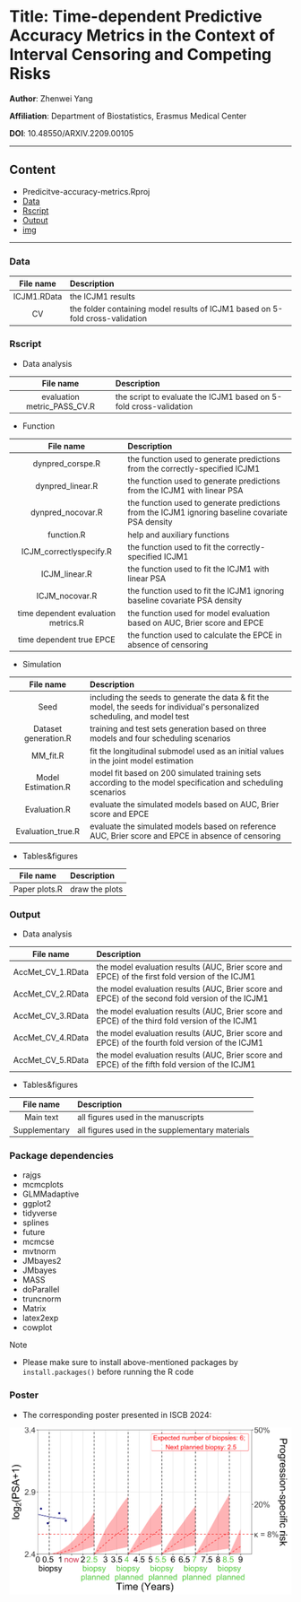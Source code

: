 # Title: Time-dependent Predictive Accuracy Metrics in the Context of Interval Censoring and Competing Risks

**Author**: Zhenwei Yang 

**Affiliation**: Department of Biostatistics, Erasmus Medical Center

**DOI**: 10.48550/ARXIV.2209.00105

****

## Content

* Predicitve-accuracy-metrics.Rproj
* [Data](#Example_ICJM1)
* [Rscript](#Rscript)
* [Output](#Output)
* [img](#poster)

****

### Data

|File name| Description|
|:----------:|:--------------|
|ICJM1.RData | the ICJM1 results|
|CV | the folder containing model results of ICJM1 based on 5-fold cross-validation|

### Rscript

* Data analysis

|File name| Description|
|:----------:|:--------------|
|evaluation metric_PASS_CV.R| the script to evaluate the ICJM1 based on 5-fold cross-validation|

* Function

|File name| Description|
|:----------:|:--------------|
|dynpred_corspe.R | the function used to generate predictions from the correctly-specified ICJM1|
|dynpred_linear.R | the function used to generate predictions from the ICJM1 with linear PSA|
|dynpred_nocovar.R | the function used to generate predictions from the ICJM1 ignoring baseline covariate PSA density|
|function.R | help and auxiliary functions|
|ICJM_correctlyspecify.R | the function used to fit the correctly-specified ICJM1|
|ICJM_linear.R | the function used to fit the ICJM1 with linear PSA|
|ICJM_nocovar.R | the function used to fit the ICJM1 ignoring baseline covariate PSA density|
|time dependent evaluation metrics.R | the function used for model evaluation based on AUC, Brier score and EPCE|
|time dependent true EPCE | the function used to calculate the EPCE in absence of censoring|

* Simulation

|File name| Description|
|:----------:|:--------------|
|Seed | including the seeds to generate the data & fit the model, the seeds for individual's personalized scheduling, and model test|
|Dataset generation.R | training and test sets generation based on three models and four scheduling scenarios|
|MM_fit.R | fit the longitudinal submodel used as an initial values in the joint model estimation|
|Model Estimation.R | model fit based on 200 simulated training sets according to the model specification and scheduling scenarios|
|Evaluation.R | evaluate the simulated models based on AUC, Brier score and EPCE|
|Evaluation_true.R | evaluate the simulated models based on reference AUC, Brier score and EPCE in absence of censoring|


* Tables&figures

|File name| Description|
|:----------:|:--------------|
|Paper plots.R | draw the plots|


### Output

* Data analysis

|File name| Description|
|:----------:|:--------------|
|AccMet_CV_1.RData | the model evaluation results (AUC, Brier score and EPCE) of the first fold version of the ICJM1 |
|AccMet_CV_2.RData | the model evaluation results (AUC, Brier score and EPCE) of the second fold version of the ICJM1 |
|AccMet_CV_3.RData | the model evaluation results (AUC, Brier score and EPCE) of the third fold version of the ICJM1 |
|AccMet_CV_4.RData | the model evaluation results (AUC, Brier score and EPCE) of the fourth fold version of the ICJM1 |
|AccMet_CV_5.RData | the model evaluation results (AUC, Brier score and EPCE) of the fifth fold version of the ICJM1 |

* Tables&figures


|File name| Description|
|:----------:|:--------------|
|Main text | all figures used in the manuscripts|
|Supplementary| all figures used in the supplementary materials|

### Package dependencies

- rajgs
- mcmcplots
- GLMMadaptive
- ggplot2
- tidyverse
- splines
- future
- mcmcse
- mvtnorm
- JMbayes2
- JMbayes
- MASS
- doParallel
- truncnorm
- Matrix
- latex2exp
- cowplot

> [!Note]
> - Please make sure to install above-mentioned packages by `install.packages()` before running the R code

### Poster

- The corresponding poster presented in ISCB 2024:

![](https://github.com/ZhenweiYang96/ICJM_Precision_Medicine/blob/main/img/Schedule_1.5.png)
